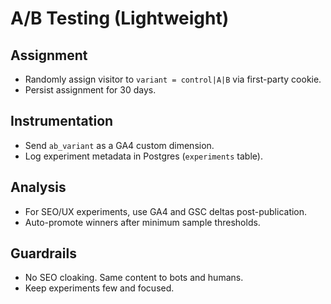 # A/B Testing (Lightweight)

## Assignment

- Randomly assign visitor to `variant = control|A|B` via first-party cookie.
- Persist assignment for 30 days.

## Instrumentation

- Send `ab_variant` as a GA4 custom dimension.
- Log experiment metadata in Postgres (`experiments` table).

## Analysis

- For SEO/UX experiments, use GA4 and GSC deltas post-publication.
- Auto-promote winners after minimum sample thresholds.

## Guardrails

- No SEO cloaking. Same content to bots and humans.
- Keep experiments few and focused.
